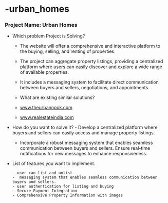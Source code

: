 # -urban_homes


### Project Name: Urban Homes

- Which problem Project is Solving?

    - The website will offer a comprehensive and interactive platform  to the   buying, selling, and renting of properties. 

    - The project can aggregate property listings, providing a centralized platform where users can easily discover and explore a wide range of available properties.

    - It includes a messaging system to facilitate direct communication between buyers and sellers, negotiations, and appointments.


    - What are existing similar solutions?

    - www.theurbannook.com
    - www.realestateindia.com


- How do you want to solve it?
      - Develop a centralized platform where buyers and sellers can easily access and manage property listings.

  - Incorporate a robust messaging system that enables seamless communication between buyers and sellers.
   Ensure real-time notifications for new messages to enhance responsiveness.

- List of features you want to implement.

      - user can list and unlist 
      -  messaging system that enables seamless communication between buyers and sellers.
      - user authentication for listing and buying
      - Secure Payment Integration
      - Comprehensive Property Information with images
